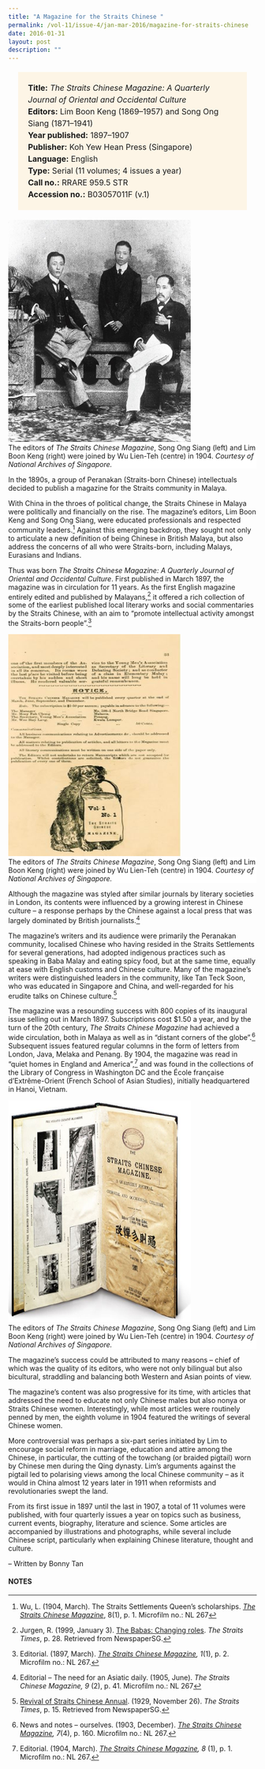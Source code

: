 ```yaml
---
title: "A Magazine for the Straits Chinese "
permalink: /vol-11/issue-4/jan-mar-2016/magazine-for-straits-chinese
date: 2016-01-31
layout: post
description: ""
---
```

<span style="background-colour: #fdf5e6; padding: 20px; margin: 20px; background:#fdf5e6; display:block; font-size:1rem; line-height:1.5rem;"> 
	<b>Title:</b> <i>The Straits Chinese Magazine: A 
	Quarterly Journal of Oriental and Occidental Culture</i><br>
<b>Editors:</b> Lim Boon Keng (1869–1957) and Song Ong Siang (1871–1941)<br>
<b>Year published:</b> 1897–1907<br>
<b>Publisher:</b> Koh Yew Hean Press (Singapore)<br>
<b>Language:</b> English<br>
<b>Type:</b> Serial (11 volumes; 4 issues a year)<br>
<b>Call no.:</b> RRARE 959.5 STR<br>
<b>Accession no.:</b> B03057011F (v.1)
</span>

<img style="width: 370px; height: 450px;" src="/images/vol-11-issue-4/a-magazine-straits-chinese/C1.JPG">
<div style="background-color: white;">The editors of <i>The Straits Chinese Magazine</i>, Song Ong Siang (left) and Lim Boon Keng (right) were joined by Wu Lien-Teh (centre) in 1904. <i>Courtesy of National Archives of Singapore.</i></div>

In the 1890s, a group of Peranakan (Straits-born Chinese) intellectuals decided to publish a magazine for the Straits community in Malaya.

With China in the throes of political change, the Straits Chinese in Malaya were politically and financially on the rise. The magazine’s editors, Lim Boon Keng and Song 
Ong Siang, were educated professionals and respected community leaders.[^1] Against this emerging backdrop, they sought not only to articulate a new definition of being Chinese in British Malaya, but also address the concerns of all who were Straits-born, including Malays, Eurasians and Indians.

Thus was born *The Straits Chinese Magazine: A Quarterly Journal of Oriental and Occidental Culture*. First published in March 1897, the magazine was in circulation for 11 years. As the first English magazine 
entirely edited and published by Malayans,[^2] it offered a rich collection of some of the earliest published local literary works and social commentaries by the Straits Chinese, with an aim to “promote intellectual activity 
amongst the Straits-born people”.[^3]

<img style="width: 350px; height: 450px;" src="/images/vol-11-issue-4/a-magazine-straits-chinese/C2.JPG">
<div style="background-color: white;">The editors of <i>The Straits Chinese Magazine</i>, Song Ong Siang (left) and Lim Boon Keng (right) were joined by Wu Lien-Teh (centre) in 1904. <i>Courtesy of National Archives of Singapore.</i></div>

Although the magazine was styled after similar journals by literary societies in London, its contents were influenced by a growing interest in Chinese culture – a 
response perhaps by the Chinese against a local press that was largely dominated by British journalists.[^4]

The magazine’s writers and its audience were primarily the Peranakan community, localised Chinese who having resided in the Straits Settlements for several generations, had adopted indigenous practices such as speaking in Baba Malay and eating spicy food, but at the same time, equally at ease with English customs and Chinese culture. Many of the magazine’s writers were 
distinguished leaders in the community, like Tan Teck Soon, who was educated in Singapore and China, and well-regarded for his erudite talks on Chinese culture.[^5]

The magazine was a resounding success with 800 copies of its inaugural issue selling out in March 1897. Subscriptions cost $1.50 a year, and by the turn of the 20th century, *The Straits Chinese Magazine* had achieved a wide circulation, both in Malaya as well as in “distant corners of the globe”.[^6] Subsequent issues featured regular columns in the form of letters from London, Java, Melaka and Penang. By 1904, the magazine was read in “quiet homes in England and America”,[^7] and was found in the collections of the Library of Congress in Washington DC and the École française d’Extrême-Orient (French School of Asian Studies), initially headquartered in Hanoi, Vietnam.

<img style="width: 370px; height: 450px;" src="/images/vol-11-issue-4/a-magazine-straits-chinese/C3.JPG">
<div style="background-color: white;">The editors of <i>The Straits Chinese Magazine</i>, Song Ong Siang (left) and Lim Boon Keng (right) were joined by Wu Lien-Teh (centre) in 1904. <i>Courtesy of National Archives of Singapore.</i></div>

The magazine’s success could be attributed to many reasons – chief of which was the quality of its editors, who were not only bilingual but also bicultural, straddling 
and balancing both Western and Asian points of view.

The magazine’s content was also progressive for its time, with articles that addressed the need to educate not only Chinese males but also nonya or Straits Chinese women. Interestingly, while most articles were routinely penned by men, the eighth volume in 1904 featured the writings of several Chinese women.

More controversial was perhaps a six-part series initiated by Lim to encourage social reform in marriage, education and attire among the Chinese, in particular, the cutting of the towchang (or braided pigtail) worn by Chinese men during the Qing dynasty. Lim’s arguments against the pigtail led to polarising views among the local Chinese community – as it would in China almost 12 years later in 1911 when reformists and revolutionaries swept the land.

From its first issue in 1897 until the last in 1907, a total of 11 volumes were published, with four quarterly issues a year on topics such as business, current events, biography, literature and science. Some articles are accompanied by illustrations and photographs, while several include Chinese script, particularly when explaining Chinese literature, thought and culture. 

– Written by Bonny Tan

#### **NOTES**
[^1]:Wu, L. (1904, March). The Straits Settlements Queen’s scholarships. [*The Straits Chinese Magazine*](http://eservice.nlb.gov.sg/item_holding_s.aspx?bid=5813779), 8(1), p. 1. Microfilm no.: NL 267 
[^2]:Jurgen, R. (1999, January 3). [The Babas: Changing roles](http://eresources.nlb.gov.sg/newspapers/Digitised/Article/straitstimes19990103-1.2.34.8.4.aspx). *The Straits Times*, p. 28. Retrieved from NewspaperSG.
[^3]:Editorial. (1897, March). [*The Straits Chinese Magazine*](http://eservice.nlb.gov.sg/item_holding_s.aspx?bid=5813779)*, 1*(1), p. 2. Microfilm no.: NL 267. 
[^4]:Editorial – The need for an Asiatic daily. (1905, June). *The Straits Chinese Magazine, 9* (2), p. 41. Microfilm no.: NL 267
[^5]:[Revival of Straits Chinese Annual](http://eresources.nlb.gov.sg/newspapers/Digitised/Article/straitstimes19291126-1.2.105.aspx). (1929, November 26). *The Straits Times*, p. 15. Retrieved from NewspaperSG.
[^6]:News and notes – ourselves. (1903, December). [*The Straits Chinese Magazine*](http://eservice.nlb.gov.sg/item_holding_s.aspx?bid=5813779)*, 7*(4), p. 160. Microfilm no.: NL 267. 
[^7]:Editorial. (1904, March). [*The Straits Chinese Magazine*](http://eservice.nlb.gov.sg/item_holding_s.aspx?bid=5813779)*, 8* (1), p. 1.  Microfilm no.: NL 267.